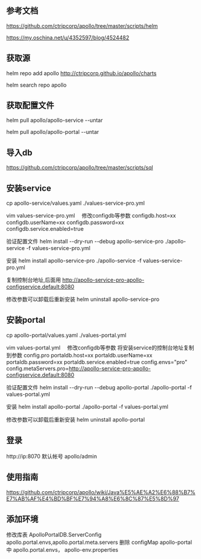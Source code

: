 
## 参考文档 
https://github.com/ctripcorp/apollo/tree/master/scripts/helm

https://my.oschina.net/u/4352597/blog/4524482

## 获取源
helm repo add apollo http://ctripcorp.github.io/apollo/charts

helm search repo apollo

## 获取配置文件
helm pull apollo/apollo-service --untar

helm pull apollo/apollo-portal --untar

## 导入db
https://github.com/ctripcorp/apollo/tree/master/scripts/sql

## 安装service
cp apollo-service/values.yaml ./values-service-pro.yml

vim values-service-pro.yml　
修改configdb等参数
configdb.host=xx
configdb.userName=xx
configdb.password=xx
configdb.service.enabled=true

验证配置文件
helm install --dry-run --debug apollo-service-pro ./apollo-service -f values-service-pro.yml 

安装
helm install apollo-service-pro ./apollo-service -f values-service-pro.yml 

复制控制台地址,后面用
http://apollo-service-pro-apollo-configservice.default:8080

修改参数可以卸载后重新安装
helm uninstall apollo-service-pro

## 安装portal
cp apollo-portal/values.yaml ./values-portal.yml


vim values-portal.yml　
修改configdb等参数
将安装service的控制台地址复制到参数 config.pro
portaldb.host=xx
portaldb.userName=xx 
portaldb.password=xx
portaldb.service.enabled=true
config.envs="pro"
config.metaServers.pro=http://apollo-service-pro-apollo-configservice.default:8080

验证配置文件
helm install --dry-run --debug apollo-portal ./apollo-portal -f values-portal.yml 

安装
helm install apollo-portal ./apollo-portal -f values-portal.yml 

修改参数可以卸载后重新安装
helm uninstall apollo-portal    

## 登录
http://ip:8070
默认帐号 apollo/admin

## 使用指南
https://github.com/ctripcorp/apollo/wiki/Java%E5%AE%A2%E6%88%B7%E7%AB%AF%E4%BD%BF%E7%94%A8%E6%8C%87%E5%8D%97

## 添加环境
修改库表  ApolloPortalDB.ServerConfig apollo.portal.envs,apollo.portal.meta.servers
删除 configMap apollo-portal 中 apollo.portal.envs， apollo-env.properties

